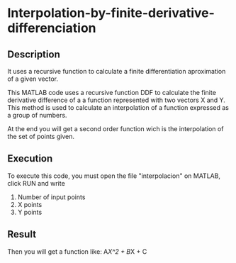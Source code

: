 # Interpolation-by-finite-derivative-differenciation

## Description

It uses a recursive function to calculate a finite differentiation aproximation of a given vector.

This MATLAB code uses a recursive function DDF to calculate the finite derivative difference of a a function represented with two vectors X and Y.
This method is used to calculate an interpolation of a function expressed as a group of numbers.

At the end you will get a second order function wich is the interpolation of the set of points given.

## Execution

To execute this code, you must open the file "interpolacion" on MATLAB, click RUN and write 

1. Number of input points
2. X points
3. Y points

## Result
Then you will get a function like: A*X^2 + B*X + C
